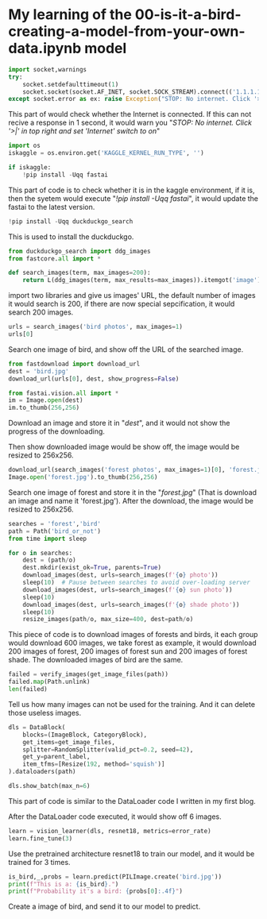 # My learning of the 00-is-it-a-bird-creating-a-model-from-your-own-data.ipynb model

```python
import socket,warnings
try:
    socket.setdefaulttimeout(1)
    socket.socket(socket.AF_INET, socket.SOCK_STREAM).connect(('1.1.1.1', 53))
except socket.error as ex: raise Exception("STOP: No internet. Click '>|' in top right and set 'Internet' switch to on")
```
This part of would check whether the Internet is connected. If this can not recive a response in 1 second, it would warn you "*STOP: No internet. Click '>|' in top right and set 'Internet' switch to on*"



```python
import os
iskaggle = os.environ.get('KAGGLE_KERNEL_RUN_TYPE', '')

if iskaggle:
    !pip install -Uqq fastai
```

This part of code is to check whether it is in the kaggle environment, if it is, then the syetem would execute "*!pip install -Uqq fastai*", it would update the fastai to the latest version.

```python
!pip install -Uqq duckduckgo_search
```
This is used to install the duckduckgo.

```python
from duckduckgo_search import ddg_images
from fastcore.all import *

def search_images(term, max_images=200): 
    return L(ddg_images(term, max_results=max_images)).itemgot('image')
```

import two libraries and give us images' URL, the default number of images it would search is 200, if there are now special sepcification, it would search 200 images.

```python
urls = search_images('bird photos', max_images=1)
urls[0]
```

Search one image of bird, and show off the URL of the searched image.


```python
from fastdownload import download_url
dest = 'bird.jpg'
download_url(urls[0], dest, show_progress=False)

from fastai.vision.all import *
im = Image.open(dest)
im.to_thumb(256,256)
```
Download an image and store it in "*dest*", and it would not show the progress of the downloading.<br>

Then show downloaded image would be show off, the image would be resized to 256x256.

```python
download_url(search_images('forest photos', max_images=1)[0], 'forest.jpg', show_progress=False)
Image.open('forest.jpg').to_thumb(256,256)
```
Search one image of forest and store it in the "*forest.jpg*" (That is download an image and name it 'forest.jpg'). After the download, the image would be resized to 256x256.

```python 
searches = 'forest','bird'
path = Path('bird_or_not')
from time import sleep

for o in searches:
    dest = (path/o)
    dest.mkdir(exist_ok=True, parents=True)
    download_images(dest, urls=search_images(f'{o} photo'))
    sleep(10)  # Pause between searches to avoid over-loading server
    download_images(dest, urls=search_images(f'{o} sun photo'))
    sleep(10)
    download_images(dest, urls=search_images(f'{o} shade photo'))
    sleep(10)
    resize_images(path/o, max_size=400, dest=path/o)
```

This piece of code is to download images of forests and birds, it each group would download 600 images, we take forest as example, it would download 200 images of forest, 200 images of forest sun and 200 images of forest shade. The downloaded images of bird are the same.

```python
failed = verify_images(get_image_files(path))
failed.map(Path.unlink)
len(failed)
```
Tell us how many images can not be used for the training. And it can delete those useless images.

```python
dls = DataBlock(
    blocks=(ImageBlock, CategoryBlock), 
    get_items=get_image_files, 
    splitter=RandomSplitter(valid_pct=0.2, seed=42),
    get_y=parent_label,
    item_tfms=[Resize(192, method='squish')]
).dataloaders(path)

dls.show_batch(max_n=6)
```
This part of code is similar to the DataLoader code I written in my first blog.<br>

After the DataLoader code executed, it would show off 6 images.

```python
learn = vision_learner(dls, resnet18, metrics=error_rate)
learn.fine_tune(3)
```
Use the pretrained architecture resnet18 to train our model, and it would be trained for 3 times.

```python
is_bird,_,probs = learn.predict(PILImage.create('bird.jpg'))
print(f"This is a: {is_bird}.")
print(f"Probability it's a bird: {probs[0]:.4f}")
```
Create a image of bird, and send it to our model to predict.










